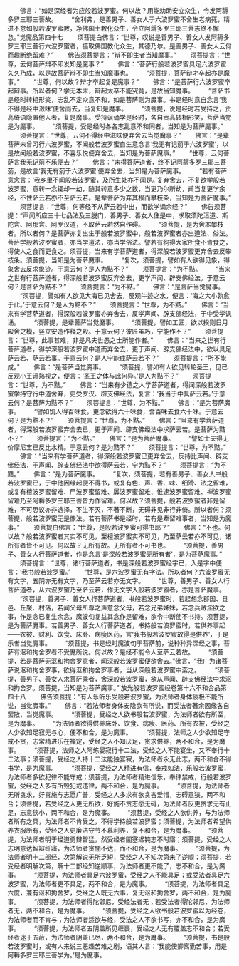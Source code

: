 <!-- { "loadSidebar": true } -->
　　佛言：“如是深经者为应般若波罗蜜。何以故？用能劝助安立众生，令发阿耨多罗三耶三菩故。
　　“舍利弗，是善男子、善女人于六波罗蜜不舍生老病死，精进不怠如般若波罗蜜教，净佛国土教化众生，令立阿耨多罗三耶三菩志终不懈怠。”觉魔品第四十七
　　须菩提白佛言：“世尊，叹说是善男子、善女人发阿耨多罗三耶三菩行六波罗蜜者，摄取佛国教化众生，其德乃尔。是善男子、善女人云何而趣断绝留难？”
　　佛告须菩提言：“辩不即生者当知魔事。”
　　须菩提言：“世尊，云何菩萨辩不即发知是魔事？”
　　佛言：“菩萨行般若波罗蜜具足六波罗蜜久久乃成，以是故菩萨辩不即生当知魔事也。
　　“须菩提，菩萨辩才卒起亦是魔事。”
　　“世尊，何以故？辩才卒起复是魔事？”
　　佛言：“是菩萨行六波罗蜜卒起辩事。所以者何？学无本末，辩起太卒不能究竟，是故当知魔事。
　　“菩萨书是经时转相形笑，志乱不定众意不和，如是菩萨则为魔事。书是经时意自念言‘我不得是经中滋味’便舍而去，当复知是魔事。
　　“须菩提，说是经时若受持之，贡高绮语隐置他人者，复是魔事。受持讽诵学是经时，各自贡高转相形笑，菩萨当觉是为魔事。
　　“须菩提，受是经时各各志乱意不和同者，当知是为菩萨魔事。”
　　须菩提言：“世尊，云何不得经中滋味便弃舍去当觉魔事？”
　　佛言：“是辈菩萨未曾习行六波罗蜜，不闻般若波罗蜜自生意念言‘我无有记莂于六波罗蜜’，以是故闻般若波罗蜜，不喜乐悦便弃舍去，当知是为菩萨魔事。”
　　“世尊，云何菩萨言我无记莂不乐便去？”
　　佛言：“未得菩萨道者，终不记阿耨多罗三耶三菩莂，是故言‘我无有莂于六波罗蜜’便弃舍去，当知是为菩萨魔事。
　　“若有菩萨意念言：‘我乡里不闻般若波罗蜜，及所生处亦不闻是。’复弃舍去，不复欲学般若波罗蜜，意转一念辄却一劫，随其转意多少之数，当更乃尔所劫，甫当复更学余经，不住萨云若亦不至萨云若。是辈菩萨为弃其根而攀枝条，当知是为菩萨魔事。”
　　须菩提言：“世尊，何等经不从萨云若中出，而欲学诵余经？”
　　佛告须菩提：“声闻所应三十七品法及三脱门，善男子、善女人住是中，求取须陀洹道、斯陀含、阿那含、阿罗汉道，不取萨云若然自作碍。
　　“须菩提，是为舍本攀枝者。所以者何？是菩萨亦复出生于般若波罗蜜中，般若波罗蜜者亦出道法、俗法。菩萨学般若波罗蜜者，亦当学道法，亦当学俗法。譬若有狗得大家所食不肯食之，得使人之食而更食之。须菩提，当来有学菩萨道者，得深般若波罗蜜更弃舍去反攀枝条。须菩提，当知是为菩萨魔事。
　　“复次，须菩提，譬如有人欲得见象，得象舍去反求象迹。于意云何？是人为黠不？”
　　须菩提言：“为不黠。
　　“当来之世有行菩萨道者，得深般若波罗蜜反弃舍去，更学声闻、辟支佛经法。于意云何？是菩萨为黠不？”
　　须菩提言：“为不黠。”
　　佛言：“是菩萨当觉魔事。
　　“须菩提，譬如有人欲见大海已见舍去，反观牛迹之水，便言：‘海之大小孰愈于此。’于意云何？是人为黠不？”
　　须菩提言：“世尊，为不黠。”
　　佛言：“当来有学菩萨道者，得深般若波罗蜜亦弃舍去，反学声闻、辟支佛经法，于中受学讽诵。
　　“须菩提，是辈菩萨当觉魔事。
　　“须菩提，譬如工匠，欲以揆则日月殿舍之模，竖立安造作释之殿。于意云何？彼匠虽巧，宁能作不？”
　　须菩提言：“世尊，此事甚难，非是凡夫世愚之士所能作者。”
　　佛言：“当来之世有行菩萨道者，得学深般若波罗蜜中道而弃舍去，更于声闻、辟支佛经法中，欲以具足萨云若、萨云若事。于意云何？是人宁能成萨云若不？”
　　须菩提言：“所不能成。”
　　佛言：“是菩萨当觉魔事。
　　“须菩提，譬如有人欲见转轮圣王，见已反观小王谛熟视之，便言：‘圣王之体与此何异。’是人为黠不？”
　　须菩提言：“世尊，为不黠。”
　　佛言：“当来有少德之人学菩萨道者，得闻深般若波罗蜜学持守行中道舍弃，更受罗汉、辟支佛经法，复言：‘我当于中具萨云若。’于意云何？是菩萨为黠不？”
　　须菩提言：“世尊，为不黠。”
　　佛言：“是为菩萨魔事。
　　“譬如饥人得百味食，更念欲得六十味食，舍百味去食六十味。于意云何？是为黠不？”
　　须菩提言：“世尊，为不黠。”
　　佛言：“当来有学菩萨道者，得深般若波罗蜜弃舍去已，更于声闻、辟支佛经法中求萨云若。是菩萨为黠不？”
　　须菩提言：“为不黠。”
　　佛言：“是为菩萨魔事。
　　“譬如士夫得无价摩尼宝已反比水精。于意云何？是为黠不？”
　　须菩提言：“世尊，为不黠。”
　　佛言：“当来有学菩萨道者，得深般若波罗蜜已更弃舍去，反持比声闻、辟支佛经法，于声闻、辟支佛经法中欲得萨云若，宁为黠不？”
　　须菩提言：“为不黠。”
　　佛言：“是为菩萨魔事。
　　“复次，须菩提，若有善男子、善女人书般若波罗蜜已，于中他因缘起便不得书，或复有色、声、香、味、细滑、法之留难，或复有檀波罗蜜留难、尸波罗蜜留难、羼波罗蜜留难、惟逮波罗蜜留难、禅波罗蜜留难乃至阿耨多罗三耶三菩皆为作留难。何以故？须菩提，般若波罗蜜者非是留难，不可思议亦非选择，不生不灭，不著不断，无碍非见非行非倚。所以者何？须菩提，般若波罗蜜无是像法。若有菩萨书是经时，若有是辈留难事者，当知是为魔事。”
　　须菩提白佛言：“世尊，是般若波罗蜜可得书耶？”
　　佛言：“不也。何以故？般若波罗蜜者其实不可见，至檀波罗蜜实不可见，乃至萨云若亦不可见，诸所有者皆不可见。何以故？无所有故。无所有者不可书也。
　　“须菩提，善男子、善女人行菩萨道者，作是念言‘是深般若波罗蜜无所有者’，是为菩萨魔事。”
　　须菩提言：“世尊，诸行菩萨道者，书是深般若波罗蜜经字已，入是字中便言：‘我书般若波罗蜜。’
　　“世尊，是六波罗蜜无有字法。所以者何？六波罗蜜无有文字，五阴亦无有文字，乃至萨云若亦无文字。
　　“世尊，善男子、善女人行菩萨道者，从六波罗蜜乃至萨云若，作无文字入般若波罗蜜者，亦是菩萨魔事。
　　“须菩提，善男子、善女人行菩萨道者，书般若波罗蜜时，若起想念郡国、县邑、丘聚、村落，若闻父母所尊之声意念父母，若念兄弟姊妹，若念兵贼淫欲之事，作是念已复生余念，魔波旬复益其念作是留难，欲令中断使不书持。须菩提，是为菩萨魔事。若善男子、善女人行菩萨道者，书持般若波罗蜜时，若供养事起——衣被、财利、饮食、床卧、病瘦医药，言‘我书般若波罗蜜故得是供养’，于是乐者当觉魔事。
　　“须菩提，书是经时魔波旬于菩萨前，说种种异深经之事，菩萨有沤和拘舍罗者不受魔所说。何以故？是经不能令人至萨云若故。
　　“须菩提，若是菩萨无沤和拘舍罗意者，闻深般若波罗蜜便欲舍去。”佛言，“我广为诸菩萨说沤和拘舍罗事，欲得沤和拘舍罗事者，当从深般若波罗蜜中索之。
　　“须菩提，善男子、善女人求菩萨乘者，舍深般若波罗蜜，欲从声闻、辟支佛经法中求沤和拘舍罗。须菩提，当知是为菩萨魔事。”
放光般若波罗蜜经卷第十六不和合品第四十八
　　佛告须菩提：“有人乐听乐受般若波罗蜜，为法师者身体疲极不能所说，当觉魔事。”
　　佛言：“若法师者身体安隐欲有所说，而受法者著余因缘各自罢散，当觉魔事。
　　“须菩提，受经之人欲书般若波罗蜜，为法师者欲有所至，是为魔事。
　　“为法师者欲得供养床卧、饮食、病瘦、医药、所有衣被，受经之人少欲知足寂无与心，便不和合，是为魔事。
　　“须菩提，法师之人少欲知足守戒不贪，志常精进乐在禅定，受经之人不知厌足，贪求供养，两不和合，是为魔事。
　　“须菩提，法师之人阿练晏寂行十二法，受经之人不能宴坐，又不奉行十二法事；须菩提，受经之人持十二法能独宴寂，为法师者永无此志，两不和合不得书学，是为魔事。
　　“须菩提，受经之人精进有信，奉戒如法，乐般若波罗蜜，为法师者多欲犯律不能守戒；须菩提，为法师者精进信乐，奉律禁戒，行般若波罗蜜，受经之人多有所毁犯戒违律，两不和合，是为魔事。
　　“须菩提，为法师者无所贪求，好喜施与志愿广普，受经之人多求有欲贪吝爱惜，志碍意狭，两不和合；须菩提，若受经之人更无所欲，好施不贪志愿无碍，为法师者反更贪求无有止足，志意狭小，两不和合，是为魔事。
　　“须菩提，受经之人欲供养，与为法师者所有之具，为法师者不肯受之，不得学持般若波罗蜜；须菩提，为法师者希望供养衣服所有，受经之人更廉洁守节不慕利养，复不和合，是为魔事。
　　“须菩提，为法师者明于经道勇辩智猛，然受经者闇塞迟钝志不时寤；须菩提，受经之人志明意达智辩纤寤，为法师者贪闇不达，而不和合，是为魔事。
　　“须菩提，为法师者明十二部经，次第解说无所乏短，受经之人不知次第未了逆顺；须菩提，若受经者明解次第，解十二部经知逆顺事，为法师者更不能了，志不和合，是为魔事。
　　“须菩提，为法师者具足六波罗蜜，受经之人不能具足；或受法者具足六波罗蜜，为法师者更不具足，两不和合，是为魔事。
　　“须菩提，为法师者具足六度，兼有沤和拘舍罗，受经之人既无六事，复无沤和拘舍罗，两不和合，是为魔事。
　　“须菩提，为法师者得陀邻尼，受经法者无；若受法者得陀邻尼，为法师者无，两不和合，是为魔事。
　　“须菩提，受经之人欲书般若波罗蜜以为经卷，为法师者而不肯与；为法师者适欲与经，受法之人不欲书写，亦不和合，是为魔事。
　　“须菩提，为法师者五阴盖所见缠裹，受经之人无有覆盖志不和合；若受经者迷于五蔽，为法师者阴盖已尽，两不和合，是为魔事。
　　“须菩提，书是般若波罗蜜时，或有人来说三恶趣苦难之剧，语其人言：‘我能使卿离勤苦事，用是阿耨多罗三耶三菩学为。’是为魔事。
